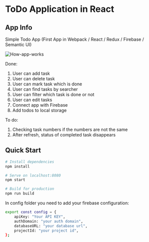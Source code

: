 # ToDo Application in React

## App Info

Simple Todo App (First App in Webpack / React / Redux / Firebase / Semantic UI)

![How-app-works](https://media.giphy.com/media/5ndmImlAKP0PKzSPov/giphy.gif)

Done:

1) User can add task
2) User can delete task
3) User can mark task which is done
4) User can find tasks by searcher
5) User can filter which task is done or not
6) User can edit tasks
7) Connect app with Firebase
8) Add todos to local storage

To do:
1) Checking task numbers if the numbers are not the same
2) After refresh, status of completed task disappears

## Quick Start

``` bash
# Install dependencies
npm install

# Serve on localhost:8080
npm start

# Build for production
npm run build
```

In config folder you need to add your firebase configuration:

``` bash
export const config = {
    apiKey: "Your API KEY",
    authDomain: "your auth domain",
    databaseURL: "your database url",
    projectId: "your project id",
};
```